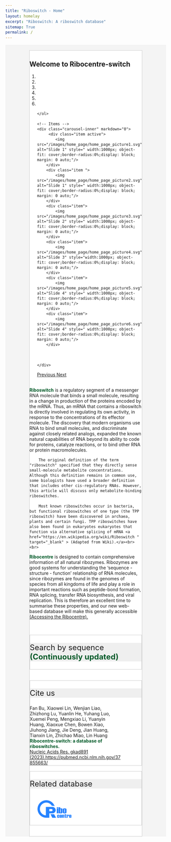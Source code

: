 ```yaml
---
title: "Riboswitch - Home"
layout: homelay
excerpt: "Riboswitch: A riboswitch database"
sitemap: True
permalink: /
---
```

<html lang="zh-cn">
<head>
<meta charset="utf-8"> 

<style>
  button, input, optgroup, select, textarea {
    color: #005826;
    font: inherit;
    font-weight: bold;
    margin: 0;
}
.header_box {
    border: none;
    background: #efefef;
    font-size:24px
  }
  .box_style{
    background: #f4f4f4;
  }
  .wrapper {
    display: block;
    position: relative;
    width: 100%;
    margin: 0;
    padding: 0;
    text-align: left;
    word-wrap: break-word;
    }
  .sectiontitle {
    display: block;
    max-width: 100%;
    margin: 0 auto ;
    text-align: left;
    background :#fff;
    }
  body {
    padding-top: 0px;
  }
  .well {
    max-width: 70%;
    margin: 0 auto;
    border-top: 3px solid black;
    }
  .smallwell {
    max-width: 100%;
    margin: 0 auto;
    border-top: 3px solid black;
    }
  table:not(.table-bordered)>thead>tr>th,table:not(.table-bordered)>tbody>tr>th,table:not(.table-bordered)>tfoot>tr>th,table:not(.table-bordered)>thead>tr>td,table:not(.table-bordered)>tbody>tr>td,table:not(.table-bordered)>tfoot>tr>td,.table:not(.table-bordered)>thead>tr>th,.table:not(.table-bordered)>tbody>tr>th,.table:not(.table-bordered)>tfoot>tr>th,.table:not(.table-bordered)>thead>tr>td,.table:not(.table-bordered)>tbody>tr>td,.table:not(.table-bordered)>tfoot>tr>td {
    border-color: transparent;
    border: 1px solid #fff
}
  .left-aligned {
  text-align: left;
}
   img{
    margin: 0 0 0 0; 
    border-radius: 0%; }
    

    /* 弹窗样式 */
      .click-here {
      cursor: pointer;
      font-weight: bold;
      color: #005826; /* Add the green color */
    }
        .popup {
            display: none;
            position: fixed;
            bottom: 20px;
            right: 20px;
            width: 300px;
            padding: 10px;
            background-color: #f0f0f0;
            border: 2px solid #ccc;
            border-radius: 5px;
            box-shadow: 0px 0px 10px rgba(0, 0, 0, 0.2);
            z-index: 9999;
        }
        .popup-image {
      display: inline;
      width: 40px; /* Adjust the size as needed */
      margin-right: 10px;
    }
        /* 关闭按钮样式 */
        .close-btn {
            display: block;
            margin-top: 10px;
            text-align: center;
            cursor: pointer;
        }
        .popup-title {
      font-size: 24px;
      
    }
        /* 弹窗样式 */
     /*一闪一闪*/
    .updating-text {
      animation: updateText 2s infinite;
      font-weight:bold;
      color:#005826
    }
    @keyframes updateText {
      0%, 100% {
        opacity: 1;
      }
      50% {
        opacity: 0.3;
      }
    }
    /*一闪一闪*/
</style>
</head>
<body>
  <!-- 弹窗内容开始 -->
    <div class="popup" id="myPopup">
        <div class="popup-title">
      <img class="popup-image" src="/images/light.svg" alt="Image">
      Need helps
    </div>
        <a href="https://riboswitch.ribocentre.org/helps/" class="hidden-link" id="link1" target="_blank"></a>
      How to use the database, <span onclick="openLink('link1')" class="click-here">click here</span><br>
      <a href="https://docs.google.com/spreadsheets/d/1QWMju5Y1uzZ9tL10eDpD7j4IMYvkP9VWAkgVgvU8HqY/edit#gid=0" class="hidden-link" id="link2" target="_blank"></a>
      How to provide feedback, <span onclick="openLink('link2')" class="click-here">click here</span>
        <button class="close-btn" onclick="closePopup()">Close pop-up window</button>
    </div>

  <!-- 弹窗内容结束 -->
 
<div class="wrapper box_style" >
<br>
  <div class="well" style="border: 1px solid #C9C9C9; background-color: #fff;">
    <section class="sectiontitle"> 
    <h1 class="post-title" itemprop="name headline"><strong>Welcome to Ribocentre-switch</strong></h1>
    <div>
    <div markdown="0" id="carousel" class="carousel slide" data-ride="carousel" data-interval="4000" data-pause="hover" >
    <!-- Menu -->
    <ol class="carousel-indicators">
        <li data-target="#carousel" data-slide-to="0" class="active"></li>
        <li data-target="#carousel" data-slide-to="1"></li>
        <li data-target="#carousel" data-slide-to="2"></li>
        <li data-target="#carousel" data-slide-to="3"></li>
         <li data-target="#carousel" data-slide-to="4"></li>
         <li data-target="#carousel" data-slide-to="5"></li>
        
        
    </ol>

    <!-- Items -->
    <div class="carousel-inner" markdown="0">
         <div class="item active">
            <img src="/images/home_page/home_page_picture1.svg" alt="Slide 1" style=" width:1000px; object-fit: cover;border-radius:0%;display: block; margin: 0 auto;"/>
        </div>
        <div class="item ">
            <img src="/images/home_page/home_page_picture2.svg" alt="Slide 1" style=" width:1000px; object-fit: cover;border-radius:0%;display: block; margin: 0 auto;"/>
        </div>
        <div class="item">
            <img src="/images/home_page/home_page_picture3.svg" alt="Slide 2" style=" width:1000px; object-fit: cover;border-radius:0%;display: block; margin: 0 auto;"/>
        </div>
        <div class="item">
            <img src="/images/home_page/home_page_picture4.svg" alt="Slide 3" style="width:1000px; object-fit: cover;border-radius:0%;display: block; margin: 0 auto;"/>
        </div>
        <div class="item">
            <img src="/images/home_page/home_page_picture5.svg" alt="Slide 4" style=" width:1000px; object-fit: cover;border-radius:0%;display: block; margin: 0 auto;"/>
        </div>
        <div class="item">
            <img src="/images/home_page/home_page_picture6.svg" alt="Slide 4" style=" width:1000px; object-fit: cover;border-radius:0%;display: block; margin: 0 auto;"/>
        </div>

        

    </div>
  <a class="left carousel-control" href="#carousel" role="button" data-slide="prev">
    <span class="glyphicon glyphicon-chevron-left" aria-hidden="true"></span>
    <span class="sr-only">Previous</span>
  </a>
  <a class="right carousel-control" href="#carousel" role="button" data-slide="next">
    <span class="glyphicon glyphicon-chevron-right" aria-hidden="true"></span>
    <span class="sr-only">Next</span>
  </a>
</div>
<br>
<strong style="color:#005826;font-weight: bold">Riboswitch</strong>  is a regulatory segment of a messenger RNA molecule that binds a small molecule, resulting in a change in production of the proteins encoded by the mRNA. Thus, an mRNA that contains a riboswitch is directly involved in regulating its own activity, in response to the concentrations of its effector molecule. The discovery that modern organisms use RNA to bind small molecules, and discriminate against closely related analogs, expanded the known natural capabilities of RNA beyond its ability to code for proteins, catalyze reactions, or to bind other RNA or protein macromolecules.

        The original definition of the term "riboswitch" specified that they directly sense small-molecule metabolite concentrations. Although this definition remains in common use, some biologists have used a broader definition that includes other cis-regulatory RNAs. However, this article will discuss only metabolite-binding riboswitches.

        Most known riboswitches occur in bacteria, but functional riboswitches of one type (the TPP riboswitch) have been discovered in archaea, plants and certain fungi. TPP riboswitches have also been found in eukaryotes eukaryotes that function via alternative splicing of mRNA <a href="https://en.wikipedia.org/wiki/Riboswitch " target="_blank" > (Adapted from Wiki).</a><br><br>

<strong style="color:#005826;font-weight: bold">Ribocentre</strong>  is designed to contain comprehensive information of all natural ribozymes. Ribozymes are good systems for understanding the ‘sequence - structure - function’ relationship of RNA molecules, since ribozymes are found in the genomes of species from all kingdoms of life and play a role in important reactions such as peptide-bond formation, RNA splicing, transfer RNA biosynthesis, and viral replication. This is therefore an excellent time to summarise these properties, and our new web-based database will make this generally accessible<a href="https://www.ribocentre.org/" target="_blank" > (Accessing the Ribocentre).</a>
</div>
<br>
<br>
        
    

<div class="sectiontitle" style="border: 1px solid #C9C9C9; background-color: #fff;">
<p class="header_box" >Search by sequence<span class="updating-text"> (Continuously updated)</span></p>
<html>
  <head>
    <title>Sequence search</title>
  </head>
  <body>
    <rnacentral-sequence-search
            databases='["ribocentre"]'
            examples='[
              {"description": "c-di-GMP-II-GAG riboswitch", "urs": "", "sequence": "CUGCACGCGGGAGGCUGUGAUCCGCCGGACGUACCGACUGCGGCCACCGCAGUCCGGCGGGGAGCCACUGGUGAGACCGGCCCCCGAAG"},
              {"description": "TPP riboswitch (THI element)", "urs": "", "sequence": "GTGTCCACTCACGGGTGCGCTTCATTAAGCGCTGAGAATAAACCGTTTGAACCTGATCCGGGTTATGCCGGCGATAGGAAGAGAATTATGCATAATG"}
            ]'
            rfam="true"
    />
  <script type="text/javascript" src="https://www.ribocentre.org/js/RNAcentral-sequence-search.js"></script></body>
</html>
</div>
<br>
<br>

<!--div class="sectiontitle" style="border: 1px solid #C9C9C9; background-color: #fff;">
<p class="header_box">Search by text</p>
<div class="left-aligned" style="width: 82%;">
<script async src="https://cse.google.com/cse.js?cx=83f482a688df849e9"></script>
<div class="gcse-search"></div>
<p>&nbsp;&nbsp;&nbsp;&nbsp;Example: 
    <a href="http://localhost:4003/#gsc.tab=0&gsc.sort=&gsc.q=Mg" target="_blank">Mg</a>&nbsp;&nbsp;  
    <a href="https://riboswitch.ribocentre.org/#gsc.tab=0&gsc.sort=&gsc.q=orphan" target="_blank">Orphan</a> &nbsp;&nbsp; 
    <a href="https://riboswitch.ribocentre.org/#gsc.tab=0&gsc.sort=&gsc.q=SAH" target="_blank">SAH</a>  <br />
    &nbsp;&nbsp;&nbsp;&nbsp;Quick links:&nbsp;
    <a href="https://riboswitch.ribocentre.org/riboswitches/">Riboswitches</a>&nbsp;&nbsp;
    <a href="https://riboswitch.ribocentre.org/sequences/">Sequences</a>&nbsp;&nbsp;
    <a href="https://riboswitch.ribocentre.org/docs/THF/" target="_blank">THF</a>&nbsp;&nbsp;
    <a href="https://riboswitch.ribocentre.org/helps/">Teams</a>&nbsp;&nbsp;
</p>
</div>
</div>
<br>
<br-->

<div class="sectiontitle" style="border: 1px solid #C9C9C9; background-color: #fff;">
<p class="header_box">Cite us</p>
<div class="left-aligned" style="width: 82%;">
Fan Bu, Xiaowei Lin, Wenjian Liao, Zhizhong Lu, Yuanlin He, Yuhang Luo, Xuemei Peng, Mengxiao Li, Yuanyin Huang, Xiaoxue Chen, Bowen Xiao, Jiuhong Jiang, Jie Deng, Jian Huang, Tianxin Lin, Zhichao Miao, Lin Huang <br>
<strong style="color:#005826;font-weight: bold">Ribocentre-switch: a database of riboswitches.</strong><br>
<a href="https://pubmed.ncbi.nlm.nih.gov/37855663/" target="_blank" > Nucleic Acids Res. gkad891 (2023).https://pubmed.ncbi.nlm.nih.gov/37855663/</a>
</div>
</div>
<br>


<div class="sectiontitle" style="border: 1px solid #C9C9C9; background-color: #fff;">
<p class="header_box">Related database</p>
<div class="left-aligned" style="width: 82%;">
<a href="https://www.ribocentre.org/" target="_blank"><img src="/images/Ribo_centre_logo.jpg" alt="drawing" style="width:150px;margin:0 auto;"></a>
</div>
</div>
<br>


<script>
        // 打开弹窗
        function openPopup() {
            var popup = document.getElementById('myPopup');
            popup.style.display = 'block';
        }

        // 关闭弹窗
        function closePopup() {
            var popup = document.getElementById('myPopup');
            popup.style.display = 'none';
        }

        // 页面加载完成后自动打开弹窗
        window.onload = function() {
            openPopup();
        };
        function openLink(linkId) {
        // 根据 linkId 参数获取链接元素
        const linkElement = document.getElementById(linkId);
        // 点击链接
        linkElement.click();
    }

   
    </script>
<br>














  
 






